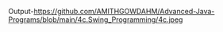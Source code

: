 Output-https://github.com/AMITHGOWDAHM/Advanced-Java-Programs/blob/main/4c.Swing_Programming/4c.jpeg
